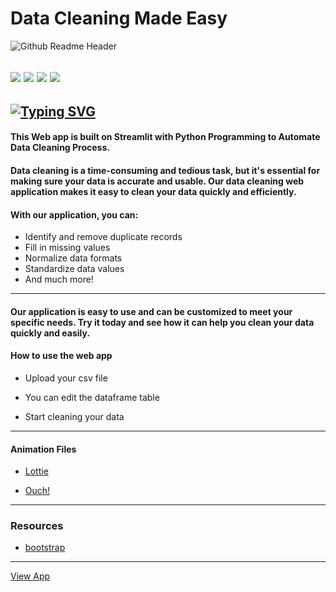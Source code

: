 # Data Cleaning Made Easy

![Github Readme Header](https://user-images.githubusercontent.com/83256563/163657309-387eee34-f2fa-490b-bd85-941129ad205e.png)

![](https://img.shields.io/pypi/format/heroku?color=white&logo=heroku) ![](https://img.shields.io/pypi/format/streamlit?color=white&logo=streamlit) ![](https://img.shields.io/pypi/format/heroku?color=white&logo=github) ![](https://img.shields.io/pypi/format/streamlit?color=white&logo=pandas) 
---
[![Typing SVG](https://readme-typing-svg.herokuapp.com?color=FFFBF9&lines=Data+Cleaning+Web+App)](https://git.io/typing-svg)
---
#### This Web app is built on Streamlit with Python Programming to Automate Data Cleaning Process.

#### Data cleaning is a time-consuming and tedious task, but it's essential for making sure your data is accurate and usable. Our data cleaning web application makes it easy to clean your data quickly and efficiently.

#### With our application, you can:

- Identify and remove duplicate records
- Fill in missing values
- Normalize data formats
- Standardize data values
- And much more!
---

#### Our application is easy to use and can be customized to meet your specific needs. Try it today and see how it can help you clean your data quickly and easily.

#### How to use the web app

- Upload your csv file

- You can edit the dataframe table 

- Start cleaning your data 
---

#### Animation Files
- [Lottie](https://lottiefiles.com/)

- [Ouch!](https://icons8.com/illustrations/)
---

### Resources

- [bootstrap](https://www.bootstrapcdn.com/)
---

[View App](https://share.streamlit.io/designegycreatives/datacleaning-app.py/main/datacleaning.py)
